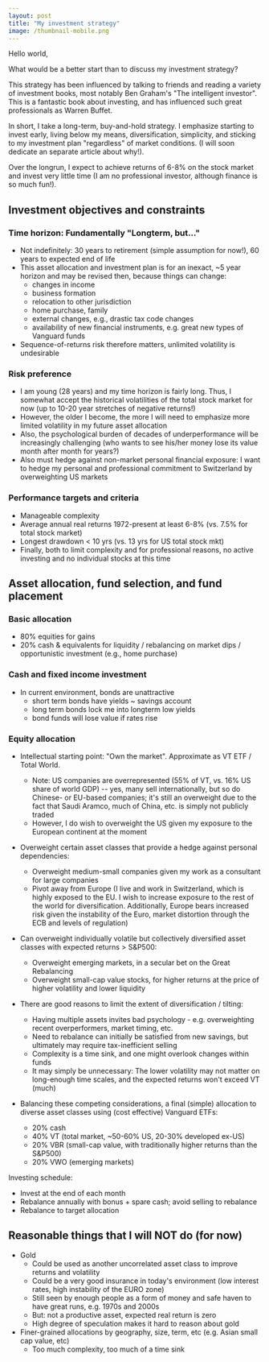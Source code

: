 ```yaml
---
layout: post
title: "My investment strategy"
image: /thumbnail-mobile.png
---
```


Hello world,

What would be a better start than to discuss my investment strategy?

This strategy has been influenced by talking to friends and reading a variety of investment books, most notably Ben Graham's "The intelligent investor". This is a fantastic book about investing, and has influenced such great professionals as Warren Buffet.

In short, I take a long-term, buy-and-hold strategy. I emphasize starting to invest early, living below my means, diversification, simplicity, and sticking to my investment plan "regardless" of market conditions. (I will soon dedicate an separate article about why!).

Over the longrun, I expect to achieve returns of 6-8% on the stock market and invest very little time (I am no professional investor, although finance is so much fun!). 



## Investment objectives and constraints

### Time horizon: Fundamentally "Longterm, but..."
- Not indefinitely: 30 years to retirement (simple assumption for now!), 60 years to expected end of life
- This asset allocation and investment plan is for an inexact, ~5 year horizon and may be revised then, because things can change:
  - changes in income
  - business formation
  - relocation to other jurisdiction
  - home purchase, family
  - external changes, e.g., drastic tax code changes
  - availability of new financial instruments, e.g. great new types of Vanguard funds
- Sequence-of-returns risk therefore matters, unlimited volatility is undesirable

### Risk preference
- I am young (28 years) and my time horizon is fairly long. Thus, I somewhat accept the historical volatilities of the total stock market for now (up to 10-20 year stretches of negative returns!)
- However, the older I become, the more I will need to emphasize more limited volatility in my future asset allocation
- Also, the psychological burden of decades of underperformance will be increasingly challenging (who wants to see his/her money lose its value month after month for years?)
- Also must hedge against non-market personal financial exposure: I want to hedge my personal and professional commitment to Switzerland by overweighting US markets

### Performance targets and criteria
- Manageable complexity
- Average annual real returns 1972-present at least 6-8% (vs. 7.5% for total stock market)
- Longest drawdown < 10 yrs (vs. 13 yrs for US total stock mkt)
- Finally, both to limit complexity and for professional reasons, no active investing and no individual stocks at this time


## Asset allocation, fund selection, and fund placement

### Basic allocation 

- 80% equities for gains
- 20% cash & equivalents for liquidity / rebalancing on market dips / opportunistic investment (e.g., home purchase)

### Cash and fixed income investment

- In current environment, bonds are unattractive
  - short term bonds have yields ~ savings account
  - long term bonds lock me into longterm low yields
  - bond funds will lose value if rates rise
  
### Equity allocation

- Intellectual starting point: "Own the market".  Approximate as VT ETF / Total World.
  - Note: US companies are overrepresented (55% of VT, vs. 16% US share of world GDP) -- yes, many sell internationally, but so do Chinese- or EU-based companies; it's still an overweight due to the fact that Saudi Aramco, much of China, etc. is simply not publicly traded
  - However, I do wish to overweight the US given my exposure to the European continent at the moment

- Overweight certain asset classes that provide a hedge against personal dependencies:
  - Overweight medium-small companies given my work as a consultant for large companies
  - Pivot away from Europe (I live and work in Switzerland, which is highly exposed to the EU. I wish to increase exposure to the rest of the world for diversification. Additionally, Europe bears increased risk given the instability of the Euro, market distortion through the ECB and levels of regulation)
- Can overweight individually volatile but collectively diversified asset classes with expected returns > S&P500:
  - Overweight emerging markets, in a secular bet on the Great Rebalancing
  - Overweight small-cap value stocks, for higher returns at the price of higher volatility and lower liquidity
   
- There are good reasons to limit the extent of diversification / tilting:
  - Having multiple assets invites bad psychology - e.g. overweighting recent overperformers, market timing, etc.
  - Need to rebalance can initially be satisfied from new savings, but ultimately may require tax-inefficient selling
  - Complexity is a time sink, and one might overlook changes within funds
  - It may simply be unnecessary: The lower volatility may not matter on long-enough time scales, and the expected returns won't exceed VT (much)



- Balancing these competing considerations, a final (simple) allocation to diverse asset classes using (cost effective) Vanguard ETFs:

   - 20%   cash 
   - 40%	  VT (total market, ~50-60% US, 20-30% developed ex-US)
   - 20%   VBR (small-cap value, with traditionally higher returns than the S&P500)
   - 20%   VWO (emerging markets)

 Investing schedule:
   - Invest at the end of each month
   - Rebalance annually with bonus + spare cash; avoid selling to rebalance
   - Rebalance to target allocation

  
## Reasonable things that I will NOT do (for now)
- Gold
  - Could be used as another uncorrelated asset class to improve returns and volatility
  - Could be a very good insurance in today's environment (low interest rates, high instability of the EURO zone)
  - Still seen by enough people as a form of money and safe haven to have great runs, e.g. 1970s and 2000s
  - But: not a productive asset, expected real return is zero
  - High degree of speculation makes it hard to reason about gold 
- Finer-grained allocations by geography, size, term, etc (e.g. Asian small cap value, etc)
  - Too much complexity, too much of a time sink




